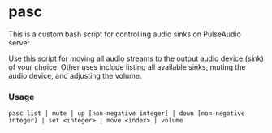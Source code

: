 # pasc

This is a custom bash script for controlling audio sinks on PulseAudio server.

Use this script for moving all audio streams to the output audio device (sink) 
of your choice. Other uses include listing all available sinks, muting the audio 
device, and adjusting the volume.

### Usage

`pasc list | mute | up [non-negative integer] | down [non-negative integer] | set <integer> | move <index> | volume`
